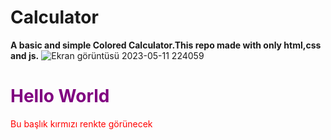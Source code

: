 # Calculator
<strong>A basic and simple Colored Calculator.This repo made with only html,css and js.</strong>
![Ekran görüntüsü 2023-05-11 224059](https://github.com/Berkay0607/Calculator/assets/89136410/119d68f4-bcae-4f07-b4f6-9c0ab3a4fc5e)
<h1 style="color:purple;">Hello World</h1>


<span style="color:red">Bu başlık kırmızı renkte görünecek</span>
